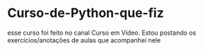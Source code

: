 # Curso-de-Python-que-fiz
esse curso foi feito no canal Curso em Vídeo. Estou postando os exercícios/anotações de aulas que acompanhei nele
